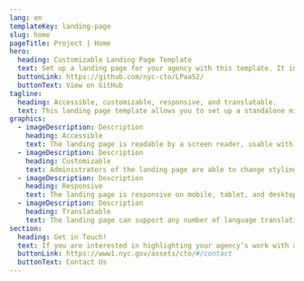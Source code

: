 ```yaml
---
lang: en
templateKey: landing-page
slug: home
pageTitle: Project | Home
hero:
  heading: Customizable Landing Page Template 
  text: Set up a landing page for your agency with this template. It includes all of the resources that you need to have an easy, compliant, secure, appealing, and sustainable landing page.
  buttonLink: https://github.com/nyc-cto/LPaaS2/
  buttonText: View on GitHub
tagline:
  heading: Accessible, customizable, responsive, and translatable.
  text: This landing page template allows you to set up a standalone microsite that highlights your program, report, plan, or other resource with NYC-approved design and technology. You can edit the template to include useful content and customize it to highlight your agency’s work. The landing page template is WCAG 2.0 compliant, and has multi-lingual support by default. The page is also responsive on mobile, tablet, and desktop platforms.
graphics:
  - imageDescription: Description
    heading: Accessible
    text: The landing page is readable by a screen reader, usable with a keyboard, and has been tested for several additional accessibility features.
  - imageDescription: Description
    heading: Customizable
    text: Administrators of the landing page are able to change styling and theming features of the page, as well as edit any necessary content.
  - imageDescription: Description
    heading: Responsive
    text: The landing page is responsive on mobile, tablet, and desktop platforms. 
  - imageDescription: Description
    heading: Translatable
    text: The landing page can support any number of language translations, including right-to-left languages.
section:
  heading: Get in Touch!
  text: If you are interested in highlighting your agency’s work with a landing page, this template is a great start and we’re happy to help you take it further. For information on how to get started, feel free to contact us.
  buttonLink: https://www1.nyc.gov/assets/cto/#/contact
  buttonText: Contact Us
---
```


